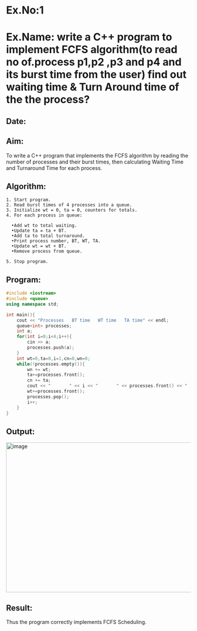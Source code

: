 # Ex.No:1
# Ex.Name: write a C++ program to implement FCFS algorithm(to read no of.process p1,p2 ,p3 and p4 and its burst time from the user) find out waiting time  & Turn Around time of the the process?
## Date:
## Aim:
To write a C++ program that implements the FCFS algorithm by reading the number of processes and their burst times, then calculating Waiting Time and Turnaround Time for each process.

## Algorithm:

```
1. Start program.
2. Read burst times of 4 processes into a queue.
3. Initialize wt = 0, ta = 0, counters for totals.
4. For each process in queue:

  •Add wt to total waiting. 
  •Update ta = ta + BT.
  •Add ta to total turnaround.
  •Print process number, BT, WT, TA.
  •Update wt = wt + BT.
  •Remove process from queue.

5. Stop program.
```



## Program:
```cpp
#include <iostream>
#include <queue>
using namespace std;

int main(){
    cout << "Processes   BT time   WT time   TA time" << endl;
    queue<int> processes;
    int a;
    for(int i=0;i<4;i++){
        cin >> a;
        processes.push(a);
    }
    int wt=0,ta=0,i=1,cn=0,wn=0;
    while(!processes.empty()){
        wn += wt;
        ta+=processes.front();
        cn += ta;
        cout << "       " << i << "       " << processes.front() << "       " << wt << "       " << ta << endl;
        wt+=processes.front();
        processes.pop();
        i++;
    }
}
```


## Output:
<img width="671" height="408" alt="image" src="https://github.com/user-attachments/assets/27e1fcb4-bb82-40d2-8ea5-7c1bc524fd9b" />



## Result:
Thus the program correctly implements FCFS Scheduling.
